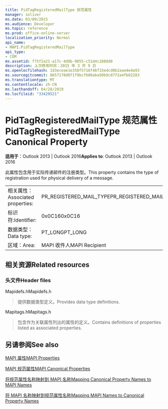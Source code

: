 ```yaml
---
title: PidTagRegisteredMailType 规范属性
manager: soliver
ms.date: 03/09/2015
ms.audience: Developer
ms.topic: reference
ms.prod: office-online-server
localization_priority: Normal
api_name:
- MAPI.PidTagRegisteredMailType
api_type:
- COM
ms.assetid: f75f2a21-a17c-4d8b-9055-c51d4c1888d0
description: 上次修改时间：2015 年 3 月 9 日
ms.openlocfilehash: 1d3eceae1e358f5716f46f33edcd0b2aae4e4a93
ms.sourcegitcommit: 8657170d071f9bcf680aba50b9c07f2a4fb82283
ms.translationtype: MT
ms.contentlocale: zh-CN
ms.lasthandoff: 04/28/2019
ms.locfileid: "33429521"
---
```

# <a name="pidtagregisteredmailtype-canonical-property"></a><span data-ttu-id="abe7b-103">PidTagRegisteredMailType 规范属性</span><span class="sxs-lookup"><span data-stu-id="abe7b-103">PidTagRegisteredMailType Canonical Property</span></span>

  
  
<span data-ttu-id="abe7b-104">**适用于**：Outlook 2013 | Outlook 2016</span><span class="sxs-lookup"><span data-stu-id="abe7b-104">**Applies to**: Outlook 2013 | Outlook 2016</span></span> 
  
<span data-ttu-id="abe7b-105">此属性包含用于实际传递邮件的注册类型。</span><span class="sxs-lookup"><span data-stu-id="abe7b-105">This property contains the type of registration used for physical delivery of a message.</span></span>
  
|||
|:-----|:-----|
|<span data-ttu-id="abe7b-106">相关属性：</span><span class="sxs-lookup"><span data-stu-id="abe7b-106">Associated properties:</span></span>  <br/> |<span data-ttu-id="abe7b-107">PR_REGISTERED_MAIL_TYPE</span><span class="sxs-lookup"><span data-stu-id="abe7b-107">PR_REGISTERED_MAIL_TYPE</span></span>  <br/> |
|<span data-ttu-id="abe7b-108">标识符:</span><span class="sxs-lookup"><span data-stu-id="abe7b-108">Identifier:</span></span>  <br/> |<span data-ttu-id="abe7b-109">0x0C16</span><span class="sxs-lookup"><span data-stu-id="abe7b-109">0x0C16</span></span>  <br/> |
|<span data-ttu-id="abe7b-110">数据类型：</span><span class="sxs-lookup"><span data-stu-id="abe7b-110">Data type:</span></span>  <br/> |<span data-ttu-id="abe7b-111">PT_LONG</span><span class="sxs-lookup"><span data-stu-id="abe7b-111">PT_LONG</span></span>  <br/> |
|<span data-ttu-id="abe7b-112">区域：</span><span class="sxs-lookup"><span data-stu-id="abe7b-112">Area:</span></span>  <br/> |<span data-ttu-id="abe7b-113">MAPI 收件人</span><span class="sxs-lookup"><span data-stu-id="abe7b-113">MAPI Recipient</span></span>  <br/> |
   
## <a name="related-resources"></a><span data-ttu-id="abe7b-114">相关资源</span><span class="sxs-lookup"><span data-stu-id="abe7b-114">Related resources</span></span>

### <a name="header-files"></a><span data-ttu-id="abe7b-115">头文件</span><span class="sxs-lookup"><span data-stu-id="abe7b-115">Header files</span></span>

<span data-ttu-id="abe7b-116">Mapidefs.h</span><span class="sxs-lookup"><span data-stu-id="abe7b-116">Mapidefs.h</span></span>
  
> <span data-ttu-id="abe7b-117">提供数据类型定义。</span><span class="sxs-lookup"><span data-stu-id="abe7b-117">Provides data type definitions.</span></span>
    
<span data-ttu-id="abe7b-118">Mapitags.h</span><span class="sxs-lookup"><span data-stu-id="abe7b-118">Mapitags.h</span></span>
  
> <span data-ttu-id="abe7b-119">包含作为关联属性列出的属性的定义。</span><span class="sxs-lookup"><span data-stu-id="abe7b-119">Contains definitions of properties listed as associated properties.</span></span>
    
## <a name="see-also"></a><span data-ttu-id="abe7b-120">另请参阅</span><span class="sxs-lookup"><span data-stu-id="abe7b-120">See also</span></span>



[<span data-ttu-id="abe7b-121">MAPI 属性</span><span class="sxs-lookup"><span data-stu-id="abe7b-121">MAPI Properties</span></span>](mapi-properties.md)
  
[<span data-ttu-id="abe7b-122">MAPI 规范属性</span><span class="sxs-lookup"><span data-stu-id="abe7b-122">MAPI Canonical Properties</span></span>](mapi-canonical-properties.md)
  
[<span data-ttu-id="abe7b-123">将规范属性名称映射到 MAPI 名称</span><span class="sxs-lookup"><span data-stu-id="abe7b-123">Mapping Canonical Property Names to MAPI Names</span></span>](mapping-canonical-property-names-to-mapi-names.md)
  
[<span data-ttu-id="abe7b-124">将 MAPI 名称映射到规范属性名称</span><span class="sxs-lookup"><span data-stu-id="abe7b-124">Mapping MAPI Names to Canonical Property Names</span></span>](mapping-mapi-names-to-canonical-property-names.md)

